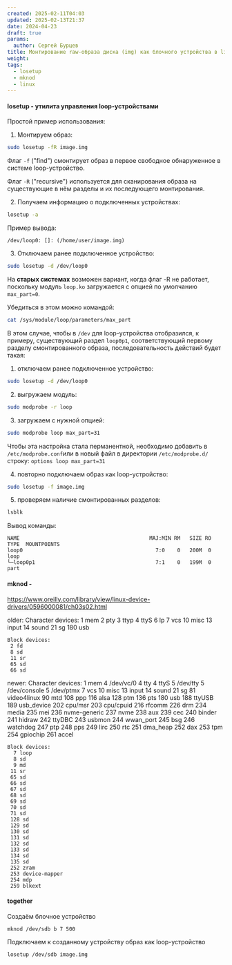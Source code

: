 ```yaml
---
created: 2025-02-11T04:03
updated: 2025-02-13T21:37
date: 2024-04-23
draft: true
params:
  author: Сергей Бурцев
title: Монтирование raw-образа диска (img) как блочного устройства в linux
weight: 
tags:
  - losetup
  - mknod
  - linux
---
```

#### losetup - утилита управления loop-устройствами

Простой пример использования:

1. Монтируем образ:
```bash
sudo losetup -fR image.img
```

Флаг `-f` ("find") смонтирует образ в первое свободное обнаруженное в системе loop-устройство.

Флаг `-R` ("recursive") используется для сканирования образа на существующие в нём разделы и их последующего монтирования.

2. Получаем информацию о подключенных устройствах:
``` bash
losetup -a
```

Пример вывода:
```
/dev/loop0: []: (/home/user/image.img)
```

3. Отключаем ранее подключенное устройство:
``` bash
sudo losetup -d /dev/loop0
```

На **старых системах** возможен вариант, когда флаг -R не работает, поскольку модуль `loop.ko` загружается с опцией по умолчанию `max_part=0`.

Убедиться в этом можно командой:
```bash
cat /sys/module/loop/parameters/max_part
```

В этом случае, чтобы в `/dev` для loop-устройства отобразился, к примеру, существующий раздел `loop0p1`, соответствующий первому разделу смонтированного образа, последовательность действий будет такая:

1. отключаем ранее подключенное устройство:
``` bash
sudo losetup -d /dev/loop0
```

2. выгружаем модуль:
``` bash
sudo modprobe -r loop
```

3. загружаем с нужной опцией:
``` bash
sudo modprobe loop max_part=31
```

Чтобы эта настройка стала перманентной, необходимо добавить в `/etc/modprobe.conf`или в новый файл в директории `/etc/modprobe.d/` строку: `options loop max_part=31`

4. повторно подключаем образ как loop-устройство:
``` bash
sudo losetup -f image.img
```

5. проверяем наличие смонтированных разделов:
```bash
lsblk
```

Вывод команды:
```
NAME                                          MAJ:MIN RM   SIZE RO TYPE  MOUNTPOINTS
loop0                                           7:0    0   200M  0 loop  
└─loop0p1                                       7:1    0   199M  0 part  
```
#### mknod - 

https://www.oreilly.com/library/view/linux-device-drivers/0596000081/ch03s02.html

older:
Character devices:
1 mem
2 pty
3 ttyp
4 ttyS
6 lp
7 vcs
10 misc
13 input
14 sound
21 sg
180 usb

    Block devices:
     2 fd
     8 sd
     11 sr
     65 sd
     66 sd

newer:
Character devices:
1 mem
4 /dev/vc/0
4 tty
4 ttyS
5 /dev/tty
5 /dev/console
5 /dev/ptmx
7 vcs
10 misc
13 input
14 sound
21 sg
81 video4linux
90 mtd
108 ppp
116 alsa
128 ptm
136 pts
180 usb
188 ttyUSB
189 usb_device
202 cpu/msr
203 cpu/cpuid
216 rfcomm
226 drm
234 media
235 mei
236 nvme-generic
237 nvme
238 aux
239 cec
240 binder
241 hidraw
242 ttyDBC
243 usbmon
244 wwan_port
245 bsg
246 watchdog
247 ptp
248 pps
249 lirc
250 rtc
251 dma_heap
252 dax
253 tpm
254 gpiochip
261 accel

    Block devices:
      7 loop
      8 sd
      9 md
     11 sr
     65 sd
     66 sd
     67 sd
     68 sd
     69 sd
     70 sd
     71 sd
     128 sd
     129 sd
     130 sd
     131 sd
     132 sd
     133 sd
     134 sd
     135 sd 
     252 zram
     253 device-mapper
     254 mdp
     259 blkext

#### together

Создаём блочное устройство

    mknod /dev/sdb b 7 500

Подключаем к созданному устройству образ как loop-устройство

    losetup /dev/sdb image.img
